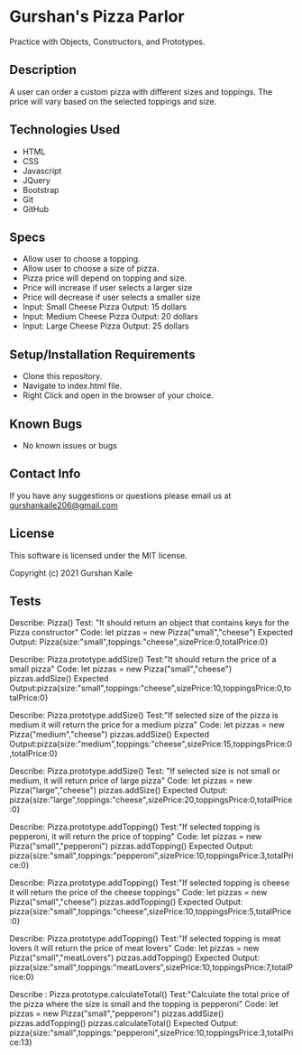 # Gurshan's Pizza Parlor

Practice with Objects, Constructors, and Prototypes.

## Description

A user can order a custom pizza with different sizes and toppings. The price will vary based on the selected toppings and size. 

## Technologies Used

* HTML
* CSS
* Javascript
* JQuery
* Bootstrap
* Git 
* GitHub

## Specs

* Allow user to choose a topping. 
* Allow user to choose a size of pizza.
* Pizza price will depend on topping and size.
* Price will increase if user selects a larger size
* Price will decrease if user selects a smaller size
* Input: Small Cheese Pizza Output: 15 dollars
* Input: Medium Cheese Pizza Output: 20 dollars
* Input: Large Cheese Pizza Output: 25 dollars 



## Setup/Installation Requirements

* Clone this repository.
* Navigate to index.html file.
* Right Click and open in the browser of your choice.

## Known Bugs

* No known issues or bugs

## Contact Info

If you have any suggestions or questions please email us at gurshankaile206@gmail.com

## License 

This software is licensed under the MIT license. 

Copyright (c) 2021 Gurshan Kaile

## Tests

Describe: Pizza()
Test: "It should return an object that contains keys for the Pizza constructor"
Code: let pizzas = new Pizza("small","cheese")
Expected Output: Pizza{size:"small",toppings:"cheese",sizePrice:0,totalPrice:0} 

Describe: Pizza.prototype.addSize()
Test:"It should return the price of a small pizza"
Code: 
let pizzas = new Pizza("small","cheese")
pizzas.addSize()
Expected Output:pizza{size:"small",toppings:"cheese",sizePrice:10,toppingsPrice:0,totalPrice:0} 

Describe: Pizza.prototype.addSize()
Test:"If selected size of the pizza is medium it will return the price for a medium pizza"
Code:
let pizzas = new Pizza("medium","cheese")
 pizzas.addSize()
Expected Output:pizza{size:"medium",toppings:"cheese",sizePrice:15,toppingsPrice:0,totalPrice:0}

Describe: Pizza.prototype.addSize()
Test: "If selected size is not small or medium, it will return price of large pizza" 
Code: 
let pizzas = new Pizza("large","cheese")
 pizzas.addSize()
Expected Output: pizza{size:"large",toppings:"cheese",sizePrice:20,toppingsPrice:0,totalPrice:0} 

Describe: Pizza.prototype.addTopping()
Test:"If selected topping is pepperoni, it will return the price of topping"
Code:
let pizzas = new Pizza("small","pepperoni")
pizzas.addTopping()
Expected Output: pizza{size:"small",toppings:"pepperoni",sizePrice:10,toppingsPrice:3,totalPrice:0} 

Describe: Pizza.prototype.addTopping()
Test:"If selected topping is cheese it will return the price of the cheese toppings"
Code:
let pizzas = new Pizza("small","cheese")
pizzas.addTopping()
Expected Output: pizza{size:"small",toppings:"cheese",sizePrice:10,toppingsPrice:5,totalPrice:0} 

Describe: Pizza.prototype.addTopping()
Test:"If selected topping is meat lovers it will return the price of meat lovers"
Code:
let pizzas = new Pizza("small","meatLovers")
pizzas.addTopping()
Expected Output: pizza{size:"small",toppings:"meatLovers",sizePrice:10,toppingsPrice:7,totalPrice:0} 

Describe : Pizza.prototype.calculateTotal()
Test:"Calculate the total price of the pizza where the size is small and the topping is pepperoni"
Code: 
let pizzas = new Pizza("small","pepperoni")
pizzas.addSize()
pizzas.addTopping()
pizzas.calculateTotal()
Expected Output: pizza{size:"small",toppings:"pepperoni",sizePrice:10,toppingsPrice:3,totalPrice:13} 